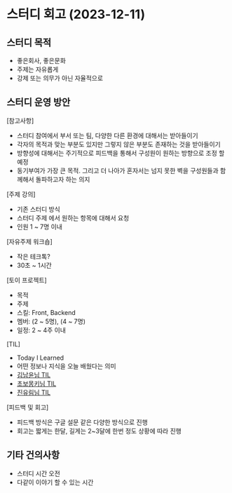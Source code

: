 # 스터디 회고 (2023-12-11)

## 스터디 목적

- 좋은회사, 좋은문화
- 주제는 자유롭게
- 강제 또는 의무가 아닌 자율적으로

## 스터디 운영 방안

[참고사항]

- 스터디 참여에서 부서 또는 팀, 다양한 다른 환경에 대해서는 받아들이기
- 각자의 목적과 맞는 부분도 있지만 그렇지 않은 부분도 존재하는 것을 받아들이기
- 방향성에 대해서는 주기적으로 피드백을 통해서 구성원이 원하는 방향으로 조정 할 예정
- 동기부여가 가장 큰 목적. 그리고 더 나아가 혼자서는 넘지 못한 벽을 구성원들과 함께해서 돌파하고자 하는 의지

[주제 강의]

- 기존 스터디 방식
- 스터디 주제 에서 원하는 항목에 대해서 요청
- 인원 1 ~ 7명 이내

[자유주제 워크숍]

- 작은 테크톡?
- 30초 ~ 1시간

[토이 프로젝트]

- 목적
- 주제
- 스킬: Front, Backend
- 멤버: (2 ~ 5명), (4 ~ 7명)
- 일정: 2 ~ 4주 이내

[TIL]

- Today I Learned
- 어떤 정보나 지식을 오늘 배웠다는 의미
- [김남윤님 TIL](https://github.com/cheese10yun/TIL?tab=readme-ov-file)
- [초보몽키님 TIL](https://wayhome25.github.io/)
- [진유림님 TIL](https://milooy.github.io/TIL/)

[피드백 및 회고]

- 피드백 방식은 구글 설문 같은 다양한 방식으로 진행
- 회고는 짧게는 한달, 길게는 2~3달에 한번 정도 상황에 따라 진행

## 기타 건의사항

- 스터디 시간 오전
- 다같이 이야기 할 수 있는 시간
